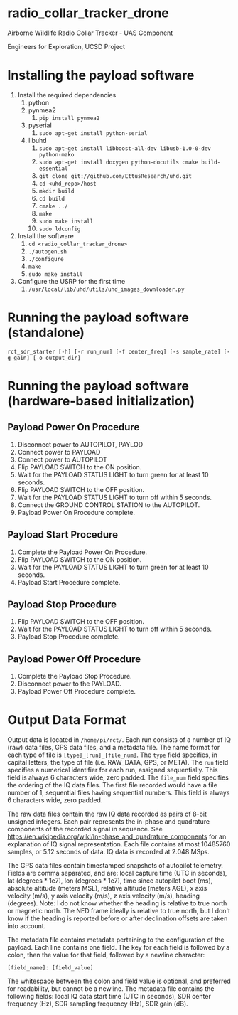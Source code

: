 radio_collar_tracker_drone
====================
Airborne Wildlife Radio Collar Tracker - UAS Component

Engineers for Exploration, UCSD Project

Installing the payload software
===============================
1.	Install the required dependencies
	1.	python
	<!-- 2.	pymavlink
		1.	`pip install pymavlink` -->
	2.	pynmea2
		1.	`pip install pynmea2`
	3.  pyserial
		1.  `sudo apt-get install python-serial`
	4.	libuhd
		1.	`sudo apt-get install libboost-all-dev libusb-1.0-0-dev python-mako`
		2.	`sudo apt-get install doxygen python-docutils cmake build-essential`
		2.	`git clone git://github.com/EttusResearch/uhd.git`
		3.	`cd <uhd_repo>/host`
		4.	`mkdir build`
		5.	`cd build`
		6.	`cmake ../`
		7.	`make`
		8.	`sudo make install`
		9.	`sudo ldconfig`
2.	Install the software
	1.	`cd <radio_collar_tracker_drone>`
	2.  `./autogen.sh`
	3.  `./configure`
	4.	`make`
	5.	`sudo make install`
3.	Configure the USRP for the first time
	1.	`/usr/local/lib/uhd/utils/uhd_images_downloader.py`

Running the payload software (standalone)
=========================================
`rct_sdr_starter [-h] [-r run_num] [-f center_freq] [-s sample_rate] [-g gain] [-o output_dir]`

# Running the payload software (hardware-based initialization)

## Payload Power On Procedure
1.	Disconnect power to AUTOPILOT, PAYLOD
2.	Connect power to PAYLOAD
3.	Connect power to AUTOPILOT
4.	Flip PAYLOAD SWITCH to the ON position.
5.	Wait for the PAYLOAD STATUS LIGHT to turn green for at least 10 seconds.
6.	Flip PAYLOAD SWITCH to the OFF position.
7.	Wait for the PAYLOAD STATUS LIGHT to turn off within 5 seconds.
8.	Connect the GROUND CONTROL STATION to the AUTOPILOT.
9.	Payload Power On Procedure complete.

## Payload Start Procedure
1.	Complete the Payload Power On Procedure.
2.	Flip PAYLOAD SWITCH to the ON position.
3.	Wait for the PAYLOAD STATUS LIGHT to turn green for at least 10 seconds.
4.	Payload Start Procedure complete.

## Payload Stop Procedure
1.	Flip PAYLOAD SWITCH to the OFF position.
2.	Wait for the PAYLOAD STATUS LIGHT to turn off within 5 seconds.
3.	Payload Stop Procedure complete.

## Payload Power Off Procedure
1.	Complete the Payload Stop Procedure.
2.	Disconnect power to the PAYLOAD.
3.	Payload Power Off Procedure complete.

Output Data Format
==================
Output data is located in `/home/pi/rct/`.  Each run consists of a number of IQ
(raw) data files, GPS data files, and a metadata file.  The name format for each
type of file is `[type]_[run]_[file_num]`.  The `type` field specifies, in
capital letters, the type of file (i.e. RAW_DATA, GPS, or META).  The `run`
field specifies a numerical identifier for each run, assigned sequentially.
This field is always 6 characters wide, zero padded.  The `file_num` field
specifies the ordering of the IQ data files.  The first file recorded would have
a file number of 1, sequential files having sequential numbers.  This field is
always 6 characters wide, zero padded.

The raw data files contain the raw IQ data recorded as pairs of 8-bit unsigned
integers.  Each pair represents the in-phase and quadrature components of the
recorded signal in sequence.  See
https://en.wikipedia.org/wiki/In-phase_and_quadrature_components for an
explanation of IQ signal representation.  Each file contains at most 10485760
samples, or 5.12 seconds of data.  IQ data is recorded at 2.048 MSps.

The GPS data files contain timestamped snapshots of autopilot telemetry.  Fields
are comma separated, and are: local capture time (UTC in seconds), lat (degrees
\* 1e7), lon (degrees * 1e7), time since autopilot boot (ms), absolute altitude
(meters MSL), relative altitude (meters AGL), x axis velocity (m/s), y axis
velocity (m/s), z axis velocity (m/s), heading (degrees).  Note: I do not know
whether the heading is relative to true north or magnetic north.  The NED frame
ideally is relative to true north, but I don't know if the heading is reported
before or after declination offsets are taken into account.

The metadata file contains metadata pertaining to the configuration of the
payload.  Each line contains one field.  The key for each field is followed by a
colon, then the value for that field, followed by a newline character:
```
[field_name]: [field_value]
```
The whitespace between the colon and field value is optional, and preferred for
readability, but cannot be a newline.  The metadata file contains the following
fields: local IQ data start time (UTC in seconds), SDR center frequency (Hz),
SDR sampling frequency (Hz), SDR gain (dB).
